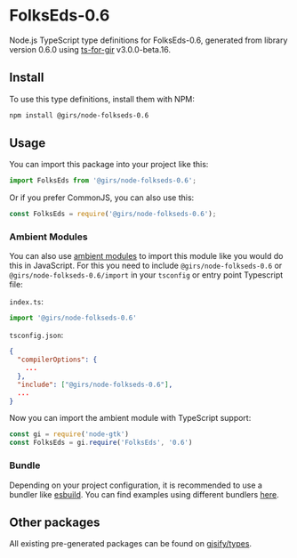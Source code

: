 
# FolksEds-0.6

Node.js TypeScript type definitions for FolksEds-0.6, generated from library version 0.6.0 using [ts-for-gir](https://github.com/gjsify/ts-for-gir) v3.0.0-beta.16.


## Install

To use this type definitions, install them with NPM:
```bash
npm install @girs/node-folkseds-0.6
```

## Usage

You can import this package into your project like this:
```ts
import FolksEds from '@girs/node-folkseds-0.6';
```

Or if you prefer CommonJS, you can also use this:
```ts
const FolksEds = require('@girs/node-folkseds-0.6');
```

### Ambient Modules

You can also use [ambient modules](https://github.com/gjsify/ts-for-gir/tree/main/packages/cli#ambient-modules) to import this module like you would do this in JavaScript.
For this you need to include `@girs/node-folkseds-0.6` or `@girs/node-folkseds-0.6/import` in your `tsconfig` or entry point Typescript file:

`index.ts`:
```ts
import '@girs/node-folkseds-0.6'
```

`tsconfig.json`:
```json
{
  "compilerOptions": {
    ...
  },
  "include": ["@girs/node-folkseds-0.6"],
  ...
}
```

Now you can import the ambient module with TypeScript support: 

```ts
const gi = require('node-gtk')
const FolksEds = gi.require('FolksEds', '0.6')
```


### Bundle

Depending on your project configuration, it is recommended to use a bundler like [esbuild](https://esbuild.github.io/). You can find examples using different bundlers [here](https://github.com/gjsify/ts-for-gir/tree/main/examples).

## Other packages

All existing pre-generated packages can be found on [gjsify/types](https://github.com/gjsify/types).


